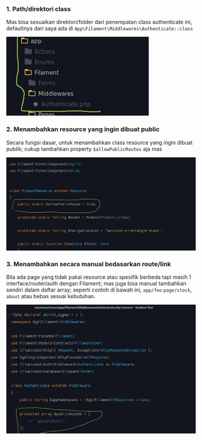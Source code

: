 ### 1. Path/direktori class
Mas bisa sesuaikan direktori/folder dari penempatan class authenticate ini, defaultnya dari saya ada di `App\Filament\Middlewares\Authenticate::class`

![alt text](https://github.com/onecthree/notes/blob/master/img/filament-auth/11.jpg?raw=true)


### 2. Menambahkan resource yang ingin dibuat public
Secara fungsi dasar, untuk menambahkan class resource yang ingin dibuat publik; cukup tambahkan property `$allowPublicRoutes` aja mas

![alt text](https://github.com/onecthree/notes/blob/master/img/filament-auth/33.jpg?raw=true)

### 3. Menambahkan secara manual bedasarkan route/link
Bila ada page yang tidak pakai resource atau spesifik berbeda tapi masih 1 interface/router/auth dengan Filament; mas juga bisa manual tambahkan sendiri dalam daftar array; seperti contoh di bawah ini, `app/foo` `page/stock`, `about` atau bebas sesuai kebutuhan.

![alt text](https://github.com/onecthree/notes/blob/master/img/filament-auth/22.jpg?raw=true)
